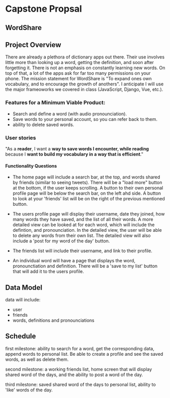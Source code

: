 # Capstone Propsal

## WordShare

## Project Overview
There are already a plethora of dictionary apps out there. Their use involves little more than looking up a word, getting the definition, and soon after forgetting it. There is not an emphasis on constantly learning new words. On top of that, a lot of the apps ask for far too many permissions on your phone. The mission statement for WordShare is "To expand ones own vocabulary, and to encourage the growth of anothers". I anticipate I will use the major frameoworks we covered in class (JavaScript, Django, Vue, etc.).

### Features for a Minimum Viable Product:
- Search and define a word (with audio pronounciation).
- Save words to your personal account, so you can refer back to them.
- ability to delete saved words.

### User stories
"As a **reader**, I want a **way to save words I encounter, while reading** because I **want to build my vocabulary in a way that is efficient**."

#### Functionality Questions
- The home page will include a search bar, at the top, and words shared by friends (similar to seeing tweets). There will be a "load more" button at the bottom, if the user keeps scrolling. A button to their own personal profile page will be below the search bar, on the left ahd side. A button to look at your 'friends' list will be on the right of the previous mentioned button.

- The users profile page will display their username, date they joined, how many words they have saved, and the list of all their words. A more detailed view can be looked at for each word, which will include the defintion, and pronounciation. In the detailed view, the user will be able to delete any words from their own list. The detailed view will also include a 'post for my word of the day' button.

- The friends list will include their username, and link to their profile.

- An individual word will have a page that displays the word, pronounctiation and definition. There will be a 'save to my list' button that will add it to the users profile.

## Data Model
data will include:
- user
- friends
- words, definitions and pronounciations

## Schedule
first milestone: ability to search for a word, get the corresponding data, append words to personal list. Be able to create a profile and see the saved words, as well as delete them.

second milestone: a working friends list, home screen that will display shared word of the days, and the ability to post a word of the day.

third milestone: saved shared word of the days to personal list, ability to 'like' words of the day.
